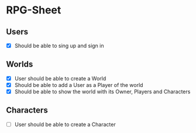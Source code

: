 # RPG-Sheet

## Users

- [x] Should be able to sing up and sign in

## Worlds

- [x] User should be able to create a World
- [x] Should be able to add a User as a Player of the world
- [x] Should be able to show the world with its Owner, Players and Characters

## Characters

- [ ] User should be able to create a Character

